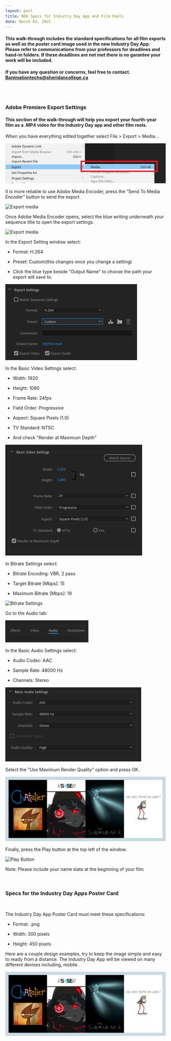 ```yaml
---
layout: post
title: NEW Specs for Industry Day App and Film Reels 
date: March 03, 2021
---
```


#### This walk-through includes the standard specifications for all film exports as well as the poster card image used in the new Industry Day App.  Please refer to communications from your professors for deadlines and hand-in folders. If these deadlines are not met there is no garantee your work will be included. 
#### If you have any question or concerns, feel free to contact.  Banimationtechs@sheridancollege.ca 

<br>  
<br>  

### **Adobe Premiere Export Settings**  
   
#### This section of the walk-through will help you export your fourth-year film as a .MP4 video for the Industry Day app and other film reels.     
   
   
   
When you have everything edited together select File > Export > Media...   
  
<img src="../images/ES01.jpg" alt="Export media">   
<br>  
    
It is more reliable to use Adobe Media Encoder, press the “Send To Media Encoder” button to send the export.   

<img src="../images/ES10.jpg" alt="Export media">   
<br>  

Once Adobe Media Encoder opens, select the blue writing underneath your sequence title to open the export settings.   

<img src="../images/ES13.jpg" alt="Export media">   
<br>  


In the Export Setting window select:   
  
* Format: H.264  
  
* Preset: Custom(this changes once you change a setting)   
  
* Click the blue type beside "Output Name" to choose the path your export will save to.  
   
<img src="../images/ES02.jpg" alt="Export Settings">  
<br>
   
   
In the Basic Video Settings select:   
   
* Width: 1920   
   
* Height: 1080   
   
* Frame Rate: 24fps   
   
* Field Order: Progressive   
   
* Aspect: Square Pixels (1.0)   
   
* TV Standard: NTSC   
   
* And check "Render at Maximum Depth"   
   
<img src="../images/ES03.jpg" alt="Video Settings">   
<br>
  
  
In Bitrate Settings select:  
  
* Bitrate Encoding: VBR, 2 pass  
  
* Target Bitrate [Mbps]: 15  
  
* Maximum Bitrate [Mbps]: 19  
  
<img src="../images/ES11.jpg" alt="Bitrate Settings">   
<br>
  
  
Go to the Audio tab:  
  
<img src="../images/ES05.jpg" alt="Audio Tab">  
  
  
In the Basic Audio Settings select:  
  
* Audio Codec: AAC   
  
* Sample Rate: 48000 Hz  
  
* Channels: Stereo  
  
<img src="../images/ES06.jpg" alt="Audio Settings">  
<br>
  
  
Select the "Use Maximum Render Quality" option and press OK.  
  
<img src="../images/ES09.jpg" alt="Queue Button">  
<br>
  
  
Finally, press the Play button at the top left of the window.  
  
<img src="../images/ES12.jpg" alt="Play Button">  
<br>
  
  
Note: Please include your name slate at the beginning of your film  
<br>
<br>
   
### **Specs for the Industry Day Apps Poster Card**  
<br>
      
The Industry Day App Poster Card must meet these specifications:   
    
* Format: .png  
   
* Width: 300 pixels   
  
* Height: 450 pixels    
  
Here are a couple design examples, try to keep the image simple and easy to ready from a distance.  The Industry Day App will be viewed on many different devises including, mobile.   
    
<img src="../images/ES09v2.jpg" alt="Poster Examples"> 	
